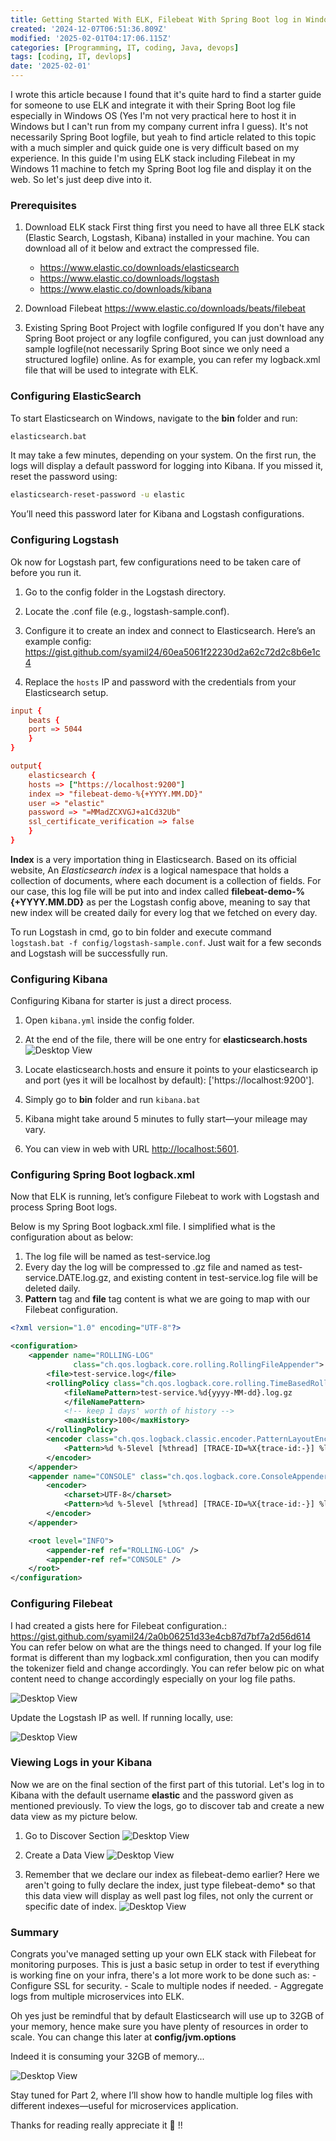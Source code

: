 ```yaml
---
title: Getting Started With ELK, Filebeat With Spring Boot log in Windows Part 1
created: '2024-12-07T06:51:36.809Z'
modified: '2025-02-01T04:17:06.115Z'
categories: [Programming, IT, coding, Java, devops]
tags: [coding, IT, devlops]
date: '2025-02-01'
---
```


I wrote this article because I found that it's quite hard to find a starter guide for someone to use ELK and integrate it with their Spring Boot log file especially in Windows OS (Yes I'm not very practical here to host it in Windows but I can't run from my company current infra I guess). It's not necessarily Spring Boot logfile, but yeah to find article related to this topic with a much simpler and quick guide one is very difficult based on my experience. In this guide I'm using ELK stack including Filebeat in my Windows 11 machine to fetch my Spring Boot log file and display it on the web. So let's just deep dive into it.

### Prerequisites

1. Download ELK stack
   First thing first you need to have all three ELK stack (Elastic Search, Logstash, Kibana) installed in your machine. You can download all of it below and extract the compressed file.
    - <https://www.elastic.co/downloads/elasticsearch>
    - <https://www.elastic.co/downloads/logstash>
    - <https://www.elastic.co/downloads/kibana>

2. Download Filebeat
   <https://www.elastic.co/downloads/beats/filebeat>

3. Existing Spring Boot Project with logfile configured
   If you don't have any Spring Boot project or any logfile configured, you can just download any sample logfile(not necessarily Spring Boot since we only need a structured logfile) online. As for example, you can refer my logback.xml file that will be used to integrate with ELK.

### Configuring ElasticSearch

To start Elasticsearch on Windows, navigate to the **bin** folder and run:

```cmd
elasticsearch.bat
```

It may take a few minutes, depending on your system. On the first run, the logs will display a default password for logging into Kibana. If you missed it, reset the password using:

```cmd
elasticsearch-reset-password -u elastic
```

You’ll need this password later for Kibana and Logstash configurations.

### Configuring Logstash

Ok now for Logstash part, few configurations need to be taken care of before you run it.

1. Go to the config folder in the Logstash directory.

2. Locate the .conf file (e.g., logstash-sample.conf).

3. Configure it to create an index and connect to Elasticsearch. Here’s an example config:
   <https://gist.github.com/syamil24/60ea5061f22230d2a62c72d2c8b6e1c4>

4. Replace the `hosts` IP and password with the credentials from your Elasticsearch setup.

```conf
input {
    beats {
    port => 5044
    }
}

output{
    elasticsearch {
    hosts => ["https://localhost:9200"]
    index => "filebeat-demo-%{+YYYY.MM.DD}"
    user => "elastic"
    password => "=MMadZCXVGJ+a1Cd32Ub"
    ssl_certificate_verification => false
    }
}
```

**Index** is a very importation thing in Elasticsearch. Based on its official website, An *Elasticsearch index* is a logical namespace that holds a collection of documents, where each document is a collection of fields. For our case, this log file will be put into and index called **filebeat-demo-%{+YYYY.MM.DD}** as per the Logstash config above, meaning to say that new index will be created daily for every log that we fetched on every day.

To run Logstash in cmd, go to bin folder and execute command `logstash.bat -f config/logstash-sample.conf`. Just wait for a few seconds and Logstash will be successfully run.

### Configuring Kibana

Configuring Kibana for starter is just a direct process.

1. Open `kibana.yml` inside the config folder.
2. At the end of the file, there will be one entry for **elasticsearch.hosts**
   ![Desktop View](/assets/elk/kibana-config.png)

3. Locate elasticsearch.hosts and ensure it points to your elasticsearch ip and port (yes it will be localhost by default):
['https://localhost:9200'].
4. Simply go to **bin** folder and run `kibana.bat`
5. Kibana might take around 5 minutes to fully start—your mileage may vary.
6. You can view in web with URL <http://localhost:5601>.

### Configuring Spring Boot logback.xml

Now that ELK is running, let’s configure Filebeat to work with Logstash and process Spring Boot logs.

Below is my Spring Boot logback.xml file. I simplified what is the configuration about as below:

1. The log file will be named as test-service.log
2. Every day the log will be compressed to .gz file and named as test-service.DATE.log.gz, and existing content in test-service.log file will be deleted daily.
3. **Pattern** tag and **file** tag content is what we are going to map with our Filebeat configuration.

```xml
<?xml version="1.0" encoding="UTF-8"?>

<configuration>
    <appender name="ROLLING-LOG"
              class="ch.qos.logback.core.rolling.RollingFileAppender">
        <file>test-service.log</file>
        <rollingPolicy class="ch.qos.logback.core.rolling.TimeBasedRollingPolicy">
            <fileNamePattern>test-service.%d{yyyy-MM-dd}.log.gz
            </fileNamePattern>
            <!-- keep 1 days' worth of history -->
            <maxHistory>100</maxHistory>
        </rollingPolicy>
        <encoder class="ch.qos.logback.classic.encoder.PatternLayoutEncoder">
            <Pattern>%d %-5level [%thread] [TRACE-ID=%X{trace-id:-}] %logger{0}: %msg%n</Pattern>
        </encoder>
    </appender>
    <appender name="CONSOLE" class="ch.qos.logback.core.ConsoleAppender">
        <encoder>
            <charset>UTF-8</charset>
            <Pattern>%d %-5level [%thread] [TRACE-ID=%X{trace-id:-}] %logger{0}: %msg%n</Pattern>
        </encoder>
    </appender>

    <root level="INFO">
        <appender-ref ref="ROLLING-LOG" />
        <appender-ref ref="CONSOLE" />
    </root>
</configuration>

```

### Configuring Filebeat

I had created a gists here for Filebeat configuration.: <https://gist.github.com/syamil24/2a0b06251d33e4cb87d7bf7a2d56d614>
You can refer below on what are the things need to changed. If your log file format is different than my logback.xml configuration, then you can modify the tokenizer field and change accordingly. You can refer below pic on what content need to change accordingly especially on your log file paths.

![Desktop View](/assets/elk/filebeat-config.png)

Update the Logstash IP as well. If running locally, use:

![Desktop View](/assets/elk/filebeat-config-2.png)

### Viewing Logs in your Kibana

Now we are on the final section of the first part of this tutorial. Let's log in to Kibana with the default username **elastic** and the password given as mentioned previously. To view the logs, go to discover tab and create a new data view as my picture below.

1. Go to Discover Section
![Desktop View](/assets/elk/kibana-1.jpg)

2. Create a Data View
![Desktop View](/assets/elk/kibana-2.jpg)

3. Remember that we declare our index as filebeat-demo earlier? Here we aren't going to fully declare the index, just type  filebeat-demo* so that this data view will display as well past log files, not only the current or specific date of index.
![Desktop View](/assets/elk/kibana-3.jpg)

### Summary

Congrats you've managed setting up your own ELK stack with Filebeat for monitoring purposes. This is just a basic setup in order to test if everything is working fine on your infra, there's a lot more work to be done such as:
    - Configure SSL for security.
    - Scale to multiple nodes if needed.
    - Aggregate logs from multiple microservices into ELK.

Oh yes just be remindful that by default Elasticsearch will use up to 32GB of your memory, hence make sure you have plenty of resources in order to scale. You can change this later at **config/jvm.options**

Indeed it is consuming your 32GB of memory...

![Desktop View](/assets/elk/elastic-memory.jpg)

Stay tuned for Part 2, where I’ll show how to handle multiple log files with different indexes—useful for microservices application.

Thanks for reading really appreciate it  🚀 !!
